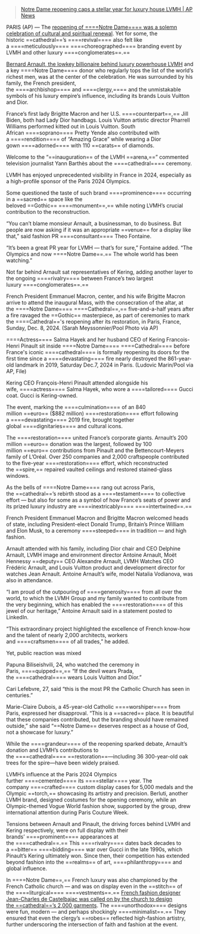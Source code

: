 
> [Notre Dame reopening caps a stellar year for luxury house LVMH | AP News](https://apnews.com/article/lvmh-notre-dame-branding-arnault-0d8076d36ed655136666b74d2ee681ed)

PARIS (AP) — The [reopening of ====Notre Dame==== was a solemn celebration of cultural and spiritual renewal](https://apnews.com/article/france-notre-dame-reopening-paris-macron-f2543dc70b4d89b256cde9aa53bbbd44). Yet for some, the historic ==cathedral==’s ====revival==== also felt like a ====meticulously==== ====choreographed==== branding event by LVMH and other luxury ====conglomerates==.==

[Bernard Arnault, the lowkey billionaire behind luxury powerhouse LVMH](https://apnews.com/article/olympics-2024-bernard-arnault-lvmh-ceo-0ab4a42d0bb6be6cb3989412ca19d318) and a key ====Notre Dame==== donor who regularly tops the list of the world’s richest men, was at the center of the celebration. He was surrounded by his family, the French president, the ====archbishop==== and ====clergy,==== and the unmistakable symbols of his luxury empire’s influence, including its brands Louis Vuitton and Dior.

France’s first lady Brigitte Macron and her U.S. ====counterpart==,== Jill Biden, both had Lady Dior handbags. Louis Vuitton artistic director Pharrell Williams performed kitted out in Louis Vuitton. South African ====soprano==== Pretty Yende also contributed with a ====rendition==== of “Amazing Grace” while wearing a Dior gown ====adorned==== with 110 ==carats== of diamonds.

Welcome to the “==inauguration== of the LVMH ==arena,==” commented television journalist Yann Barthès about the ====cathedral==== ceremony.

LVMH has enjoyed unprecedented visibility in France in 2024, especially as a high-profile sponsor of the Paris 2024 Olympics.

Some questioned the taste of such brand ====prominence==== occurring in a ==sacred== space like the beloved ==Gothic== ====monument==,== while noting LVMH’s crucial contribution to the reconstruction.

“You can’t blame monsieur Arnault, a businessman, to do business. But people are now asking if it was an appropriate ==venue== for a display like that,” said fashion PR ====consultant==== Theo Fontaine.

“It’s been a great PR year for LVMH — that’s for sure,” Fontaine added. “The Olympics and now ====Notre Dame==.== The whole world has been watching.”

Not far behind Arnault sat representatives of Kering, adding another layer to the ongoing ====rivalry==== between France’s two largest luxury ====conglomerates==.==

French President Emmanuel Macron, center, and his wife Brigitte Macron arrive to attend the inaugural Mass, with the consecration of the altar, at the ====Notre Dame==== ====Cathedral==,== five-and-a-half years after a fire ravaged the ==Gothic== masterpiece, as part of ceremonies to mark the ====Cathedral=='s reopening after its restoration, in Paris, France, Sunday, Dec. 8, 2024. (Sarah Meyssonnier/Pool Photo via AP)

====Actress==== Salma Hayek and her husband CEO of Kering Francois-Henri Pinault sit inside ====Notre Dame==== ====Cathedral==== before France's iconic ====cathedral==== is formally reopening its doors for the first time since a ====devastating==== fire nearly destroyed the 861-year-old landmark in 2019, Saturday Dec.7, 2024 in Paris. (Ludovic Marin/Pool via AP, File)

Kering CEO François-Henri Pinault attended alongside his wife, ====actress==== Salma Hayek, who wore a ====tailored==== Gucci coat. Gucci is Kering-owned.

The event, marking the ====culmination==== of an 840 million ==euro== ($882 million) ====restoration==== effort following a ====devastating==== 2019 fire, brought together global ====dignitaries==== and cultural icons.

The ====restoration==== united France’s corporate giants. Arnault’s 200 million ==euro== donation was the largest, followed by 100 million ==euro== contributions from Pinault and the Bettencourt-Meyers family of L’Oréal. Over 250 companies and 2,000 craftspeople contributed to the five-year ====restoration==== effort, which reconstructed the ==spire,== repaired vaulted ceilings and restored stained-glass windows.

As the bells of ====Notre Dame==== rang out across Paris, the ==cathedral==’s rebirth stood as a ====testament==== to collective effort — but also for some as a symbol of how France’s seats of power and its prized luxury industry are ====inextricably==== ====intertwined==.==

French President Emmanuel Macron and Brigitte Macron welcomed heads of state, including President-elect Donald Trump, Britain’s Prince William and Elon Musk, to a ceremony ====steeped==== in tradition — and high fashion.

Arnault attended with his family, including Dior chair and CEO Delphine Arnault, LVMH image and environment director Antoine Arnault, Moët Hennessy ==deputy== CEO Alexandre Arnault, LVMH Watches CEO Frédéric Arnault, and Louis Vuitton product and development director for watches Jean Arnault. Antoine Arnault’s wife, model Natalia Vodianova, was also in attendance.

“I am proud of the outpouring of ====generosity==== from all over the world, to which the LVMH Group and my family wanted to contribute from the very beginning, which has enabled the ====restoration==== of this jewel of our heritage,” Antoine Arnault said in a statement posted to LinkedIn.

“This extraordinary project highlighted the excellence of French know-how and the talent of nearly 2,000 architects, workers and ====craftsmen==== of all trades,” he added.

Yet, public reaction was mixed

Papuna Biliseishvili, 24, who watched the ceremony in Paris, ====quipped==,== “If the devil wears Prada, the ====cathedral==== wears Louis Vuitton and Dior.”

Cari Lefebvre, 27, said “this is the most PR the Catholic Church has seen in centuries.”

Marie-Claire Dubois, a 45-year-old Catholic ====worshiper==== from Paris, expressed her disapproval. “This is a ==sacred== place. It is beautiful that these companies contributed, but the branding should have remained outside,” she said “==Notre Dame== deserves respect as a house of God, not a showcase for luxury.”

While the ====grandeur==== of the reopening sparked debate, Arnault’s donation and LVMH’s contributions to the ====cathedral==== ==restoration==—including 36 300-year-old oak trees for the spire—have been widely praised.

LVMH’s influence at the Paris 2024 Olympics further ====cemented==== its ====stellar==== year. The company ====crafted==== custom display cases for 5,000 medals and the Olympic ==torch,== showcasing its artistry and precision. Berluti, another LVMH brand, designed costumes for the opening ceremony, while an Olympic-themed Vogue World fashion show, supported by the group, drew international attention during Paris Couture Week.

Tensions between Arnault and Pinault, the driving forces behind LVMH and Kering respectively, were on full display with their brands’ ====prominent==== appearances at the ====cathedral==.== This ====rivalry==== dates back decades to a ==bitter== ====bidding==== war over Gucci in the late 1990s, which Pinault’s Kering ultimately won. Since then, their competition has extended beyond fashion into the ==realms== of art, ====philanthropy==== and global influence.

In ====Notre Dame==,== French luxury was also championed by the French Catholic church — and was on display even in the ==stitch== of the ====liturgical==== ====vestments==.== [French fashion designer Jean-Charles de Castelbajac was called on by the church to design the ==cathedral==’s 2,000 garments](https://apnews.com/article/notre-dame-designer-castelbajac-fashion-ab4fcfe8638c0250fab550e21970138f). The ====unorthodox==== designs were fun, modern — and perhaps shockingly ====minimalist==.== They ensured that even the clergy’s ==robes== reflected high-fashion artistry, further underscoring the intersection of faith and fashion at the event.
